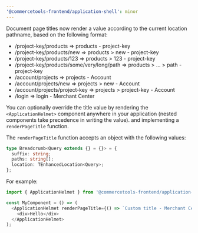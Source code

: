 ```yaml
---
'@commercetools-frontend/application-shell': minor
---
```


Document page titles now render a value according to the current location pathname, based on the following format:

- /project-key/products => products - project-key
- /project-key/products/new => products > new - project-key
- /project-key/products/123 => products > 123 - project-key
- /project-key/products/some/very/long/path => products > ... > path - project-key
- /account/projects => projects - Account
- /account/projects/new => projects > new - Account
- /account/projects/project-key => projects > project-key - Account
- /login => login - Merchant Center

You can optionally override the title value by rendering the `<ApplicationHelmet>` component anywhere in your application (nested components take precedence in writing the value). and implementing a `renderPageTitle` function.

The `renderPageTitle` function accepts an object with the following values:

```ts
type Breadcrumb<Query extends {} = {}> = {
  suffix: string;
  paths: string[];
  location: TEnhancedLocation<Query>;
};
```

For example:

```js
import { ApplicationHelmet } from '@commercetools-frontend/application-shell';

const MyComponent = () => (
  <ApplicationHelmet renderPageTitle={() => `Custom title - Merchant Center`}>
    <div>Hello</div>
  </ApplicationHelmet>
);
```
